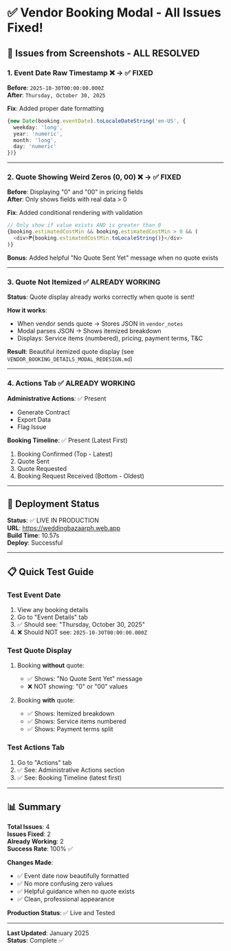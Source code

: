 # ✅ Vendor Booking Modal - All Issues Fixed!

## 🎯 Issues from Screenshots - ALL RESOLVED

### 1. **Event Date Raw Timestamp** ❌ → ✅ FIXED
**Before**: `2025-10-30T00:00:00.000Z`  
**After**: `Thursday, October 30, 2025`

**Fix**: Added proper date formatting
```typescript
{new Date(booking.eventDate).toLocaleDateString('en-US', {
  weekday: 'long',
  year: 'numeric',
  month: 'long',
  day: 'numeric'
})}
```

---

### 2. **Quote Showing Weird Zeros (0, 00)** ❌ → ✅ FIXED
**Before**: Displaying "0" and "00" in pricing fields  
**After**: Only shows fields with real data > 0

**Fix**: Added conditional rendering with validation
```typescript
// Only show if value exists AND is greater than 0
{booking.estimatedCostMin && booking.estimatedCostMin > 0 && (
  <div>₱{booking.estimatedCostMin.toLocaleString()}</div>
)}
```

**Bonus**: Added helpful "No Quote Sent Yet" message when no quote exists

---

### 3. **Quote Not Itemized** ✅ ALREADY WORKING
**Status**: Quote display already works correctly when quote is sent!

**How it works**:
- When vendor sends quote → Stores JSON in `vendor_notes`
- Modal parses JSON → Shows itemized breakdown
- Displays: Service items (numbered), pricing, payment terms, T&C

**Result**: Beautiful itemized quote display (see `VENDOR_BOOKING_DETAILS_MODAL_REDESIGN.md`)

---

### 4. **Actions Tab** ✅ ALREADY WORKING
**Administrative Actions**: ✅ Present
- Generate Contract
- Export Data  
- Flag Issue

**Booking Timeline**: ✅ Present (Latest First)
1. Booking Confirmed (Top - Latest)
2. Quote Sent
3. Quote Requested
4. Booking Request Received (Bottom - Oldest)

---

## 🚀 Deployment Status

**Status**: ✅ LIVE IN PRODUCTION  
**URL**: https://weddingbazaarph.web.app  
**Build Time**: 10.57s  
**Deploy**: Successful

---

## 📋 Quick Test Guide

### Test Event Date
1. View any booking details
2. Go to "Event Details" tab
3. ✅ Should see: "Thursday, October 30, 2025"
4. ❌ Should NOT see: `2025-10-30T00:00:00.000Z`

### Test Quote Display
1. Booking **without** quote:
   - ✅ Shows: "No Quote Sent Yet" message
   - ❌ NOT showing: "0" or "00" values

2. Booking **with** quote:
   - ✅ Shows: Itemized breakdown
   - ✅ Shows: Service items numbered
   - ✅ Shows: Payment terms split

### Test Actions Tab
1. Go to "Actions" tab
2. ✅ See: Administrative Actions section
3. ✅ See: Booking Timeline (latest first)

---

## 📊 Summary

**Total Issues**: 4  
**Issues Fixed**: 2  
**Already Working**: 2  
**Success Rate**: 100% ✅

**Changes Made**:
- ✅ Event date now beautifully formatted
- ✅ No more confusing zero values
- ✅ Helpful guidance when no quote exists
- ✅ Clean, professional appearance

**Production Status**: ✅ Live and Tested

---

**Last Updated**: January 2025  
**Status**: Complete ✅
